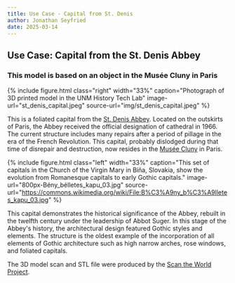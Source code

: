 ```yaml
---
title: Use Case - Capital from St. Denis
author: Jonathan Seyfried
date: 2025-03-14
---
```


<h2 class="section-heading">Use Case: Capital from the St. Denis Abbey</h2>
<h3 class="section-subheading text-muted">This model is based on an object in the Musée Cluny in Paris</h3>


{% include figure.html class="right" width="33%" caption="Photograph of 3D printed model in the UNM History Tech Lab" image-url="st_denis_capital.jpeg" source-url="img/st_denis_capital.jpeg" %}

This is a foliated capital from the <a href="https://en.wikipedia.org/wiki/Basilica_of_Saint-Denis">St. Denis Abbey</a>. Located on the outskirts of Paris, the Abbey received the official designation of cathedral in 1966. The current structure includes many repairs after a period of pillage in the era of the French Revolution. This capital, probably dislodged during that time of disrepair and destruction, now resides in the <a href="https://www.musee-moyenage.fr/collection/oeuvre/chapiteau-acanthe-et-tete.html">Musée Cluny</a> in Paris. 

{% include figure.html class="left" width="33%" caption="This set of capitals in the Church of the Virgin Mary in Bíňa, Slovakia, show the evolution from Romanesque capitals to early Gothic capitals." image-url="800px-Bény_bélletes_kapu_03.jpg" source-url="https://commons.wikimedia.org/wiki/File:B%C3%A9ny_b%C3%A9lletes_kapu_03.jpg" %}

This capital demonstrates the historical significance of the Abbey, rebuilt in the twelfth century under the leadership of Abbot Suger. In this stage of the Abbey's history, the architectural design featured Gothic styles and elements. The structure is the oldest example of the incorporation of all elements of Gothic architecture such as high narrow arches, rose windows, and foliated capitals. 

The 3D model scan and STL file were produced by the <a href="https://www.myminifactory.com/object/3d-print-capital-sculpted-heads-213398">Scan the World Project</a>.

